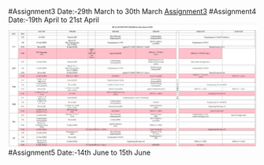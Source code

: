 #Assignment3 Date:-29th March to 30th March
[Assignment3](https://github.com/oshintmg/wt-lab-assignment/tree/master/Assignment/Assignment3)
#Assignment4 Date:-19th April to 21st April
![routine](https://github.com/oshintmg/wt-lab-assignment/blob/master/Assignment/Assignment4/routine.png)
#Assignment5 Date:-14th June to 15th June
